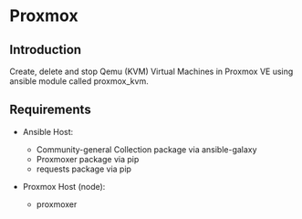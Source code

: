 # Proxmox

## Introduction

Create, delete and stop Qemu (KVM) Virtual Machines in Proxmox VE using ansible module called proxmox_kvm.

## Requirements

- Ansible Host:

    - Community-general Collection package via ansible-galaxy
    - Proxmoxer package via pip
    - requests package via pip

- Proxmox Host (node):

    - proxmoxer
